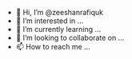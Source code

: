 - 👋 Hi, I’m @zeeshanrafiquk
- 👀 I’m interested in ...
- 🌱 I’m currently learning ...
- 💞️ I’m looking to collaborate on ...
- 📫 How to reach me ...

<!---
zeeshanrafiquk/zeeshanrafiquk is a ✨ special ✨ repository because its `README.md` (this file) appears on your GitHub profile.
You can click the Preview link to take a look at your changes.
--->
